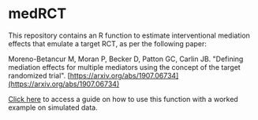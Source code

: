 # medRCT

This repository contains an R function to estimate interventional mediation effects that emulate a target RCT, as per the following paper:

Moreno-Betancur M, Moran P, Becker D, Patton GC, Carlin JB. "Defining mediation effects for multiple mediators using the concept of the target randomized trial". [https://arxiv.org/abs/1907.06734](https://arxiv.org/abs/1907.06734)

[Click here](https://raw.githack.com/moreno-betancur/medRCT/master/Vignette.html) to access a guide on how to use this function with a worked example on simulated data.
